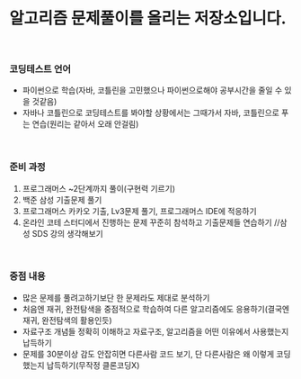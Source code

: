 # 알고리즘 문제풀이를 올리는 저장소입니다.
<br>

### 코딩테스트 언어
 - 파이썬으로 학습(자바, 코틀린을 고민했으나 파이썬으로해야 공부시간을 줄일 수 있을 것같음)
 - 자바나 코틀린으로 코딩테스트를 봐야할 상황에서는 그때가서 자바, 코틀린으로 푸는 연습(원리는 같아서 오래 안걸림)
 
<br>

### 준비 과정
1. 프로그래머스 ~2단계까지 풀이(구현력 기르기)
2. 백준 삼성 기출문제 풀기
3. 프로그래머스 카카오 기출, Lv3문제 풀기, 프로그래머스 IDE에 적응하기
4. 온라인 코테 스터디에서 진행하는 문제 꾸준히 참석하고 기출문제들 연습하기
//삼성 SDS 강의 생각해보기

<br>

### 중점 내용
- 많은 문제를 풀려고하기보단 한 문제라도 제대로 분석하기
- 처음엔 재귀, 완전탐색을 중점적으로 학습하여 다른 알고리즘에도 응용하기(결국엔 재귀, 완전탐색의 활용인듯)
- 자료구조 개념들 정확히 이해하고 자료구조, 알고리즘을 어떤 이유에서 사용했는지 납득하기
- 문제를 30분이상 감도 안잡히면 다른사람 코드 보기, 단 다른사람은 왜 이렇게 코딩했는지 납득하기(무작정 클론코딩X)


<br>
<br>
    
    
    


